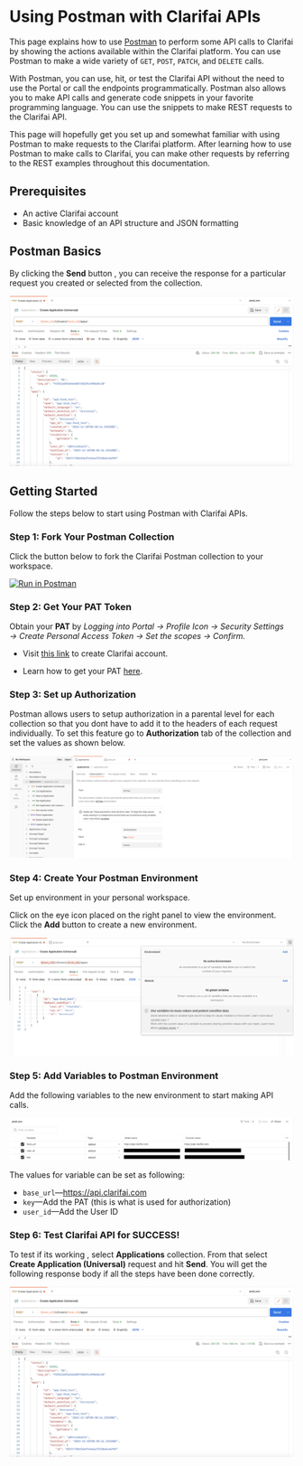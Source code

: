 # Using Postman with Clarifai APIs

This page explains how to use [Postman](https://www.postman.com/) to perform some API calls to Clarifai by showing the actions available within the Clarifai platform. You can use Postman to make a wide variety of `GET`, `POST`, `PATCH`, and `DELETE` calls.

With Postman, you can use, hit, or test the Clarifai API without the need to use the Portal or call the endpoints programmatically. Postman also allows you to make API calls and generate code snippets in your favorite programming language. You can use the snippets to make REST requests to the Clarifai API.

This page will hopefully get you set up and somewhat familiar with using Postman to make requests to the Clarifai platform. After learning how to use Postman to make calls to Clarifai, you can make other requests by referring to the REST examples throughout this documentation. 

## Prerequisites
-  An active Clarifai account
-  Basic knowledge of an API structure and JSON formatting

## Postman Basics
By clicking the **Send** button , you can receive the response for a particular request you created or selected from the collection. 

![Alt text](/img/postman/image-2.png)

## Getting Started

Follow the steps below to start using Postman with Clarifai APIs.

### Step 1: Fork Your Postman Collection

Click the button below to fork the Clarifai Postman collection to your workspace.
<br/>

[![Run in Postman](https://run.pstmn.io/button.svg)](https://god.gw.postman.com/run-collection/30622694-ddd58eb6-5c51-42a3-aa0d-97cc0efd546d?action=collection%2Ffork&source=rip_markdown&collection-url=entityId%3D30622694-ddd58eb6-5c51-42a3-aa0d-97cc0efd546d%26entityType%3Dcollection%26workspaceId%3D00399af6-b92f-47d8-938f-0cacf755c972)

### Step 2: Get Your PAT Token

Obtain your **PAT** by *Logging into Portal → Profile Icon → Security Settings → Create Personal Access Token → Set the scopes → Confirm.*

- Visit [this link](https://clarifai.com/signup) to create Clarifai account.

- Learn how to get your PAT [here](https://docs.clarifai.com/clarifai-basics/authentication/personal-access-tokens).

### Step 3: Set up Authorization

Postman allows users to setup authorization in a parental level for each collection so that you dont have to add it to the headers of each request individually. To set this feature go to  **Authorization** tab of the collection and set the values as shown below.

![Alt text](/img/postman/image-1.png)

### Step 4: Create Your Postman Environment

Set up environment in your personal workspace.

Click on the eye icon placed on the right panel to view the environment. Click the **Add** button to create a new environment.

![Alt text](/img/postman/image-3.png)

### Step 5: Add Variables to Postman Environment

Add the following variables to the new environment to start making API calls.

![Alt text](/img/postman/image-5.png)

The values for variable can be set as following:
- `base_url`—https://api.clarifai.com
- `key`—Add the PAT (this is what is used for authorization)
- `user_id`—Add the User ID 

### Step 6: Test Clarifai API for SUCCESS!

To test if its working , select **Applications** collection. From that select **Create Application (Universal)** request and hit **Send**. You will get the following response body if all the steps have been done correctly.

![Alt text](/img/postman/image-2.png)

